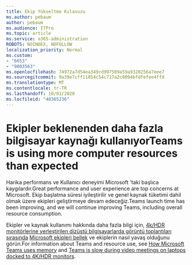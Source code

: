 ```yaml
---
title: Ekip Yükseltme Kılavuzu
ms.author: pebaum
author: pebaum
ms.audience: ITPro
ms.topic: article
ms.service: o365-administration
ROBOTS: NOINDEX, NOFOLLOW
localization_priority: Normal
ms.custom:
- "6653"
- "9003563"
ms.openlocfilehash: 74972a7d54ea349cd997509a59a9320256a7eee7
ms.sourcegitcommit: 9a39e7cff11854c54c717a2c0094bfdfefee4ffd
ms.translationtype: MT
ms.contentlocale: tr-TR
ms.lasthandoff: 10/01/2020
ms.locfileid: "48365236"
---
```

# <a name="teams-is-using-more-computer-resources-than-expected"></a><span data-ttu-id="13027-102">Ekipler beklenenden daha fazla bilgisayar kaynağı kullanıyor</span><span class="sxs-lookup"><span data-stu-id="13027-102">Teams is using more computer resources than expected</span></span>

<span data-ttu-id="13027-103">Harika performans ve Kullanıcı deneyimi Microsoft 'taki başlıca kaygılardır.</span><span class="sxs-lookup"><span data-stu-id="13027-103">Great performance and user experience are top concerns at Microsoft.</span></span> <span data-ttu-id="13027-104">Ekip başlatma süresi iyileştirilir ve genel kaynak tüketimi dahil olmak üzere ekipleri geliştirmeye devam edeceğiz.</span><span class="sxs-lookup"><span data-stu-id="13027-104">Teams launch time has been improving, and we will continue improving Teams, including overall resource consumption.</span></span>  

<span data-ttu-id="13027-105">Ekipler ve kaynak kullanımı hakkında daha fazla bilgi için, [4k/HDR monitörlerine yerleştirilen dizüstü bilgisayarlarda görüntü toplantıları sırasında](https://docs.microsoft.com/MicrosoftTeams/troubleshoot/known-issues/teams-slow-video-meetings-laptops-4k) [Microsoft ekipleri bellek](https://docs.microsoft.com/microsoftteams/teams-memory-usage-perf) ve ekiplerin nasıl yavaş olduğunu görün.</span><span class="sxs-lookup"><span data-stu-id="13027-105">For information about Teams and resource use, see [How Microsoft Teams uses memory](https://docs.microsoft.com/microsoftteams/teams-memory-usage-perf)  and  [Teams is slow during video meetings on laptops docked to 4K/HDR monitors](https://docs.microsoft.com/MicrosoftTeams/troubleshoot/known-issues/teams-slow-video-meetings-laptops-4k).</span></span>
